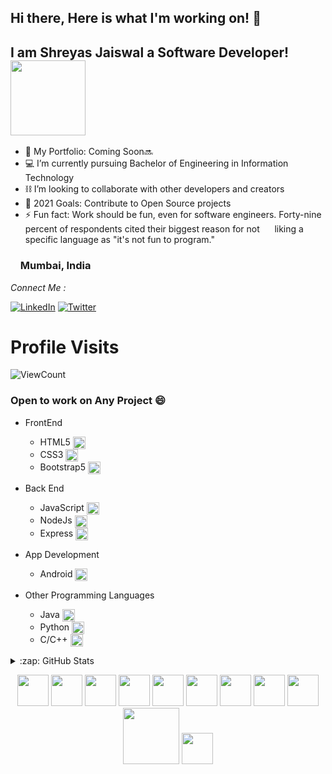 ## Hi there, Here is what I'm working on! 👋

## I am Shreyas Jaiswal a Software Developer! <img src="https://media.giphy.com/media/JrZEc84OFlTYcRaqSx/giphy.gif" width="120" align="center">

- 🔭 My Portfolio: Coming Soon🔜
- 💻 I’m currently pursuing Bachelor of Engineering in Information Technology
- ⛓ I’m looking to collaborate with other developers and creators
- 🥅 2021 Goals: Contribute to Open Source projects
- ⚡ Fun fact: Work should be fun, even for software engineers. Forty-nine percent of respondents cited their biggest reason for not &nbsp;&nbsp;&nbsp;&nbsp;&nbsp;liking a specific language as "it's not fun to program."

<!-- https://media.giphy.com/media/UVG0BN8TOMKkPOJS6e/giphy.gif -->
<!-- https://media.giphy.com/media/QTmfvHGklosY1ha87W/giphy.gif -->

### <img src="https://media.giphy.com/media/lOfSzpPeMb9gF2OJ5O/giphy.gif" width="12" align="center"> Mumbai, India

<div align="left">

<i>Connect Me :</i><br>

<a href="https://www.linkedin.com/in/shreyas-jaiswal-361373187/" target="_blank"><img src="https://img.shields.io/badge/LinkedIn-%230077B5.svg?&style=flat-square&logo=linkedin&logoColor=white" alt="LinkedIn"></a>
<a href="https://twitter.com/ShreyasSushil" target="_blank"><img src="https://img.shields.io/badge/-Twitter-1da1f2?style=flat-square&labelColor=1da1f2&logo=twitter&logoColor=white" alt="Twitter"></a>

<!-- https://img.shields.io/badge/Instagram-%230077B5.svg?&style=flat-square&logo=instagram&logoColor=white -->

<!-- <a>
[![Stack Overflow](https://img.shields.io/badge/-Stack%20Overflow-222222?style=flat-square&logo=stack-overflow&logoColor=white&link=https://stackoverflow.com/users/11673591/saravanan-selvamohan?tab=profile)](https://stackoverflow.com/users/11673591/saravanan-selvamohan?tab=profile) <a/> -->

</div>

<!-- # Status
![GitHub Streak](https://github-readme-streak-stats.herokuapp.com/?user=Shreyass22&theme=algolia) ![trophy](https://github-profile-trophy.vercel.app/?username=Shreyass22&title=Commit,Stars,Repositories,PullRequest,Followers&theme=darkhub) -->

# Profile Visits
![ViewCount](https://views.whatilearened.today/views/github/Shreyass22/views.svg)

### Open to work on Any Project 😄

<!-- <img align='right' href="#" src="https://github-readme-stats.vercel.app/api?username=Shreyass22&show_icons=true%22"> -->

- FrontEnd

  - HTML5 <img src="https://media.giphy.com/media/XAxylRMCdpbEWUAvr8/giphy.gif" width="20" align="center">
  - CSS3 <img src="https://media.giphy.com/media/fsEaZldNC8A1PJ3mwp/giphy.gif" width="20" align="center">
  - Bootstrap5 <img src="https://media.giphy.com/media/Sr8xDpMwVKOHUWDVRD/giphy.gif" width="20" align="center">

* Back End

  - JavaScript <img src="https://media.giphy.com/media/ln7z2eWriiQAllfVcn/giphy.gif" width="20" align="center">
  - NodeJs <img src="https://media.giphy.com/media/kdFc8fubgS31b8DsVu/giphy.gif" width="20" align="center">
  - Express <img src="https://media.giphy.com/media/XH9wwXfUXu91wAJwN5/giphy.gif" width="20" align="center">

* App Development

  - Android <img src="https://media.giphy.com/media/UQJlZ2OcaCA2RLfGiZ/giphy.gif" width="20" align="center">

* Other Programming Languages

  - Java <img src="https://media.giphy.com/media/l0HU7JI4zIb34QM5a/giphy.gif" width="20" align="center">
  - Python <img src="https://media.giphy.com/media/LMt9638dO8dftAjtco/giphy.gif" width="20" align="center">
  - C/C++ <img src="https://media.giphy.com/media/xtqI88p0uJAHSW2A22/giphy.gif" width="20" align="center">
<details>
  <summary>:zap: GitHub Stats</summary>

  <img align="left" alt="Shreyass22 GitHub Stats" src="https://github-readme-stats.vercel.app/api?username=Shreyass22&show_icons=true%22" />

</details>
<p align="center">
  <!-- <img src="https://media.giphy.com/media/JrZEc84OFlTYcRaqSx/giphy.gif" width="80"> -->
  <img src="https://media.giphy.com/media/XAxylRMCdpbEWUAvr8/giphy.gif" width="50">
  <img src="https://media.giphy.com/media/fsEaZldNC8A1PJ3mwp/giphy.gif" width="50"> 
  <img src="https://media3.giphy.com/media/kdFc8fubgS31b8DsVu/giphy.webp" width="50">
  <img src="https://media3.giphy.com/media/ln7z2eWriiQAllfVcn/200w.webp" width="50">
<!--   <img src="https://i.giphy.com/media/eNAsjO55tPbgaor7ma/200w.webp" width="50"> -->
  <img src="https://i.giphy.com/media/LMt9638dO8dftAjtco/200.webp" width="50">
  <img src="https://i.giphy.com/media/IdyAQJVN2kVPNUrojM/200.webp" width="50">
  <img src="https://media.giphy.com/media/Sr8xDpMwVKOHUWDVRD/giphy.gif" width="50">
  <img src="https://media.giphy.com/media/Ri2TUcKlaOcaDBxFpY/giphy.gif" width="50">
<!--   <img src="https://media.giphy.com/media/wgFWLRiND4bkyYR4IN/giphy.gif" width="100"> -->
  <img src="https://media.giphy.com/media/UQJlZ2OcaCA2RLfGiZ/giphy.gif" width="50">
  <img src="https://media.giphy.com/media/kH1DBkPNyZPOk0BxrM/giphy.gif" width="90">
  <img src="https://media.giphy.com/media/KzJkzjggfGN5Py6nkT/giphy.gif" width="50">
  
  
</p>
